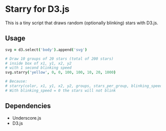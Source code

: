 # Starry for D3.js
This is a tiny script that draws random (optionally blinking) stars with D3.js.

## Usage
```coffeescript
svg = d3.select('body').append('svg')

# Draw 10 groups of 20 stars (total of 200 stars) 
# inside box of x1, y1, x2, y2
# with 1 second blinking speed
svg.starry('yellow', 0, 0, 100, 100, 10, 20, 1000)

# Because:
# starry(color, x1, y1, x2, y2, groups, stars_per_group, blinking_speed = 0)
# With blinking_speed = 0 the stars will not blink
```

## Dependencies
- Underscore.js
- D3.js
